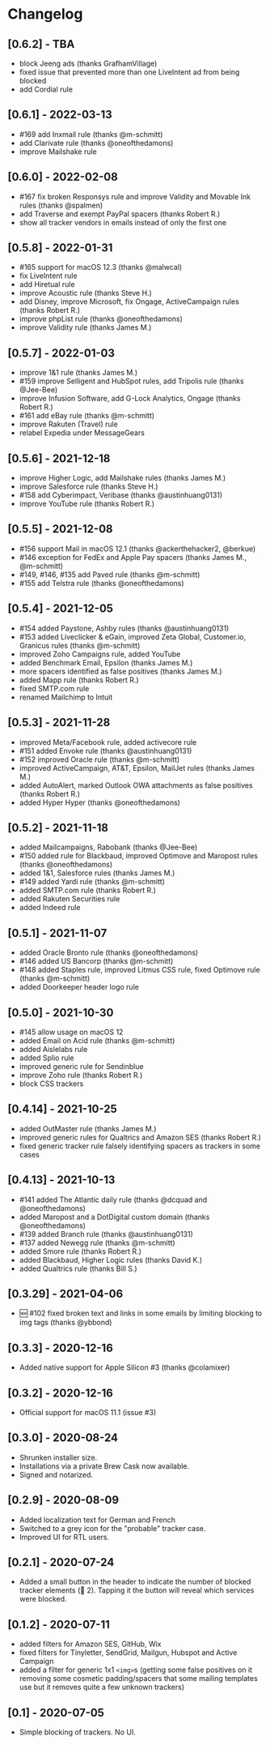 # Changelog

## [0.6.2] - TBA

- block Jeeng ads (thanks GrafhamVillage)
- fixed issue that prevented more than one LiveIntent ad from being blocked
- add Cordial rule

## [0.6.1] - 2022-03-13

- #169 add Inxmail rule (thanks @m-schmitt)
- add Clarivate rule (thanks @oneofthedamons)
- improve Mailshake rule

## [0.6.0] - 2022-02-08

- #167 fix broken Responsys rule and improve Validity and Movable Ink rules (thanks @spalmen)
- add Traverse and exempt PayPal spacers (thanks Robert R.)
- show all tracker vendors in emails instead of only the first one

## [0.5.8] - 2022-01-31

- #165 support for macOS 12.3 (thanks @malwcal)
- fix LiveIntent rule
- add Hiretual rule
- improve Acoustic rule (thanks Steve H.)
- add Disney, improve Microsoft, fix Ongage, ActiveCampaign rules (thanks Robert R.)
- improve phpList rule (thanks @oneofthedamons)
- improve Validity rule (thanks James M.)

## [0.5.7] - 2022-01-03

- improve 1&1 rule (thanks James M.)
- #159 improve Selligent and HubSpot rules, add Tripolis rule (thanks @Jee-Bee)
- improve Infusion Software, add G-Lock Analytics, Ongage (thanks Robert R.)
- #161 add eBay rule (thanks @m-schmitt)
- improve Rakuten (Travel) rule
- relabel Expedia under MessageGears

## [0.5.6] - 2021-12-18

- improve Higher Logic, add Mailshake rules (thanks James M.)
- improve Salesforce rule (thanks Steve H.)
- #158 add Cyberimpact, Veribase (thanks @austinhuang0131)
- improve YouTube rule (thanks Robert R.)

## [0.5.5] - 2021-12-08

- #156 support Mail in macOS 12.1 (thanks @ackerthehacker2, @berkue)
- #146 exception for FedEx and Apple Pay spacers (thanks James M., @m-schmitt)
- #149, #146, #135 add Paved rule (thanks @m-schmitt)
- #155 add Telstra rule (thanks @oneofthedamons)

## [0.5.4] - 2021-12-05

- #154 added Paystone, Ashby rules (thanks @austinhuang0131)
- #153 added Liveclicker & eGain, improved Zeta Global, Customer.io, Granicus rules (thanks @m-schmitt)
- improved Zoho Campaigns rule, added YouTube
- added Benchmark Email, Epsilon (thanks James M.)
- more spacers identified as false positives (thanks James M.)
- added Mapp rule (thanks Robert R.)
- fixed SMTP.com rule
- renamed Mailchimp to Intuit

## [0.5.3] - 2021-11-28

- improved Meta/Facebook rule, added activecore rule
- #151 added Envoke rule (thanks @austinhuang0131)
- #152 improved Oracle rule (thanks @m-schmitt)
- improved ActiveCampaign, AT&T, Epsilon, MailJet rules (thanks James M.)
- added AutoAlert, marked Outlook OWA attachments as false positives (thanks Robert R.)
- added Hyper Hyper (thanks @oneofthedamons)

## [0.5.2] - 2021-11-18

- added Mailcampaigns, Rabobank (thanks @Jee-Bee)
- #150 added rule for Blackbaud, improved Optimove and Maropost rules (thanks @oneofthedamons)
- added 1&1, Salesforce rules (thanks James M.)
- #149 added Yardi rule (thanks @m-schmitt)
- added SMTP.com rule (thanks Robert R.)
- added Rakuten Securities rule
- added Indeed rule

## [0.5.1] - 2021-11-07

- added Oracle Bronto rule (thanks @oneofthedamons)
- #146 added US Bancorp (thanks @m-schmitt)
- #148 added Staples rule, improved Litmus CSS rule, fixed Optimove rule (thanks @m-schmitt)
- added Doorkeeper header logo rule

## [0.5.0] - 2021-10-30

- #145 allow usage on macOS 12
- added Email on Acid rule (thanks @m-schmitt)
- added Aislelabs rule
- added Splio rule
- improved generic rule for Sendinblue
- improve Zoho rule (thanks Robert R.)
- block CSS trackers

## [0.4.14] - 2021-10-25

- added OutMaster rule (thanks James M.)
- improved generic rules for Qualtrics and Amazon SES (thanks Robert R.)
- fixed generic tracker rule falsely identifying spacers as trackers in some cases

## [0.4.13] - 2021-10-13

- #141 added The Atlantic daily rule (thanks @dcquad and @oneofthedamons)
- added Maropost and a DotDigital custom domain (thanks @oneofthedamons)
- #139 added Branch rule (thanks @austinhuang0131)
- #137 added Newegg rule (thanks @m-schmitt)
- added Smore rule (thanks Robert R.)
- added Blackbaud, Higher Logic rules (thanks David K.)
- added Qualtrics rule (thanks Bill S.)

## [0.3.29] - 2021-04-06

- 🆕 #102 fixed broken text and links in some emails by limiting blocking to img tags (thanks @ybbond)

## [0.3.3] - 2020-12-16

- Added native support for Apple Silicon #3 (thanks @colamixer)

## [0.3.2] - 2020-12-16

- Official support for macOS 11.1 (issue #3)

## [0.3.0] - 2020-08-24

- Shrunken installer size.
- Installations via a private Brew Cask now available.
- Signed and notarized.

## [0.2.9] - 2020-08-09

- Added localization text for German and French
- Switched to a grey icon for the "probable" tracker case.
- Improved UI for RTL users.

## [0.2.1] - 2020-07-24

- Added a small button in the header to indicate the number of blocked tracker elements (🛑 2). Tapping it the button will reveal which services were blocked.

## [0.1.2] - 2020-07-11

- added filters for Amazon SES, GitHub, Wix
- fixed filters for Tinyletter, SendGrid, Mailgun, Hubspot and Active Campaign
- added a filter for generic 1x1 `<img>`s (getting some false positives on it removing some cosmetic padding/spacers that some mailing templates use but it removes quite a few unknown trackers)

## [0.1] - 2020-07-05

- Simple blocking of trackers. No UI.